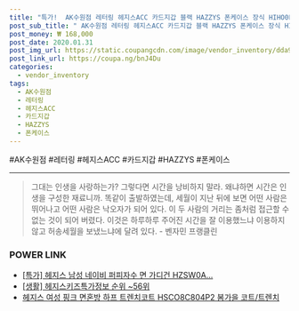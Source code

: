 ```yaml
--- 
title: "특가!  AK수원점 레터링 헤지스ACC 카드지갑 블랙 HAZZYS 폰케이스 장식 HIHO0E..." 
post_sub_title: " AK수원점 레터링 헤지스ACC 카드지갑 블랙 HAZZYS 폰케이스 장식 HIHO0E152BK" 
post_money: ₩ 168,000 
post_date: 2020.01.31 
post_img_url: https://static.coupangcdn.com/image/vendor_inventory/dda9/5d636e4a336537971114bb22402df0cb5260a444590d8b1db94f6aaa1669.jpg 
post_link_url: https://coupa.ng/bnJ4Du 
categories: 
  - vendor_inventory 
tags: 
  - AK수원점 
  - 레터링 
  - 헤지스ACC 
  - 카드지갑 
  - HAZZYS 
  - 폰케이스 
--- 
```

  #AK수원점 #레터링 #헤지스ACC #카드지갑 #HAZZYS #폰케이스 
<hr> 

> 그대는 인생을 사랑하는가? 그렇다면 시간을 낭비하지 말라. 왜냐하면 시간은 인생을 구성한 재료니까. 똑같이 출발하였는데, 세월이 지난 뒤에 보면 어떤 사람은 뛰어나고 어떤 사람은 낙오자가 되어 있다. 이 두 사람의 거리는 좀처럼 접근할 수 없는 것이 되어 버렸다. 이것은 하루하루 주어진 시간을 잘 이용했느냐 이용하지 않고 허송세월을 보냈느냐에 달려 있다. - 벤자민 프랭클린 


### POWER LINK

* <a href="https://blog.naver.com/santokki14/221789011238" target="_blank">[특가] 헤지스 남성 네이비 퍼피자수 면 가디건 HZSW0A...</a>
* <a href="https://blog.naver.com/fasyy4321/221773474235" target="_blank"> [생활] 헤지스키즈특가정보 순위 ~56위</a>
* <a href="https://blog.naver.com/fasyy4321/221787182951" target="_blank">헤지스 여성 핑크 면혼방 하프 트렌치코트 HSCO8C804P2 봄가을 코트/트렌치</a>

